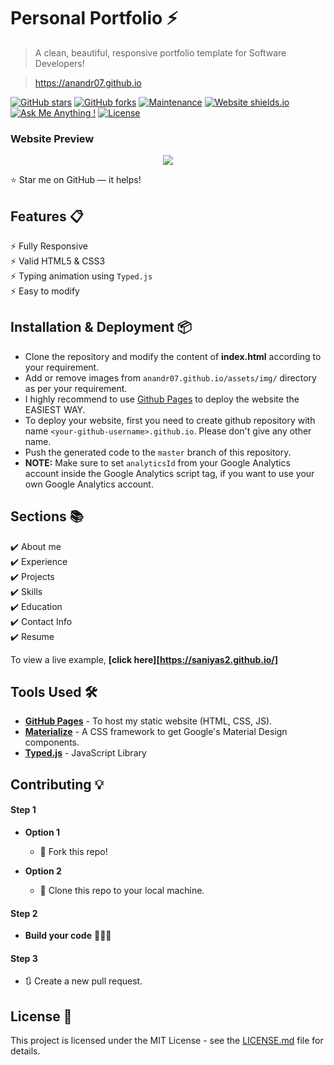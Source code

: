 # Personal Portfolio ⚡️ 
> A clean, beautiful, responsive portfolio template for Software Developers!

> https://anandr07.github.io
 
[![GitHub stars](https://img.shields.io/github/stars/anandr07/anandr07.github.io?style=social)](https://github.com/anandr07/anandr07.github.io/stargazers)
[![GitHub forks](https://img.shields.io/github/forks/anandr07/anandr07.github.io?style=social)](https://github.com/anandr07/anandr07.github.io/network/members)
[![Maintenance](https://img.shields.io/badge/maintained-yes-green.svg)](https://github.com/anandr07/anandr07.github.io/commits/master)
[![Website shields.io](https://img.shields.io/badge/website-up-yellow)](http://anandr07.github.io/)
[![Ask Me Anything !](https://img.shields.io/badge/ask%20me-linkedin-1abc9c.svg)](https://www.linkedin.com/in/anand-raj-4334a91b3/)
[![License](http://img.shields.io/:license-mit-blue.svg?style=flat-square)](http://badges.mit-license.org)

### Website Preview
<p align="center"> 
  <kbd>
    <a href="https://anandr07.github.io" target="_blank"><img src="examples/preview.PNG">
  </a>
  </kbd>
</p>

:star: Star me on GitHub — it helps!

## Features 📋
⚡️ Fully Responsive\
⚡️ Valid HTML5 & CSS3\
⚡️ Typing animation using `Typed.js`\
⚡️ Easy to modify

## Installation & Deployment 📦
- Clone the repository and modify the content of <b>index.html</b> according to your requirement.
- Add or remove images from `anandr07.github.io/assets/img/` directory as per your requirement.
- I highly recommend to use [Github Pages](https://create-react-app.dev/docs/deployment/#github-pages) to deploy the website the EASIEST WAY.
- To deploy your website, first you need to create github repository with name `<your-github-username>.github.io`. Please don't give any other name.
- Push the generated code to the `master` branch of this repository.
- <b>NOTE:</b> Make sure to set `analyticsId` from your Google Analytics account inside the Google Analytics script tag, if you want to use your own Google Analytics account.

## Sections 📚
✔️ About me\
✔️ Experience\
✔️ Projects \
✔️ Skills \
✔️ Education\
✔️ Contact Info\
✔️ Resume

To view a live example, **[click here][https://saniyas2.github.io/]**

## Tools Used 🛠️
* [<b>GitHub Pages</b>](https://create-react-app.dev/docs/deployment/#github-pages) - To host my static website (HTML, CSS, JS).
* [<b>Materialize</b>](https://materializecss.com/) - A CSS framework to get Google's Material Design components.
* [<b>Typed.js</b>](https://mattboldt.com/demos/typed-js/) - JavaScript Library

## Contributing 💡
#### Step 1

- **Option 1**
    - 🍴 Fork this repo!

- **Option 2**
    - 👯 Clone this repo to your local machine.


#### Step 2

- **Build your code** 🔨🔨🔨

#### Step 3

- 🔃 Create a new pull request.

## License 📄
This project is licensed under the MIT License - see the [LICENSE.md](./LICENSE) file for details.
